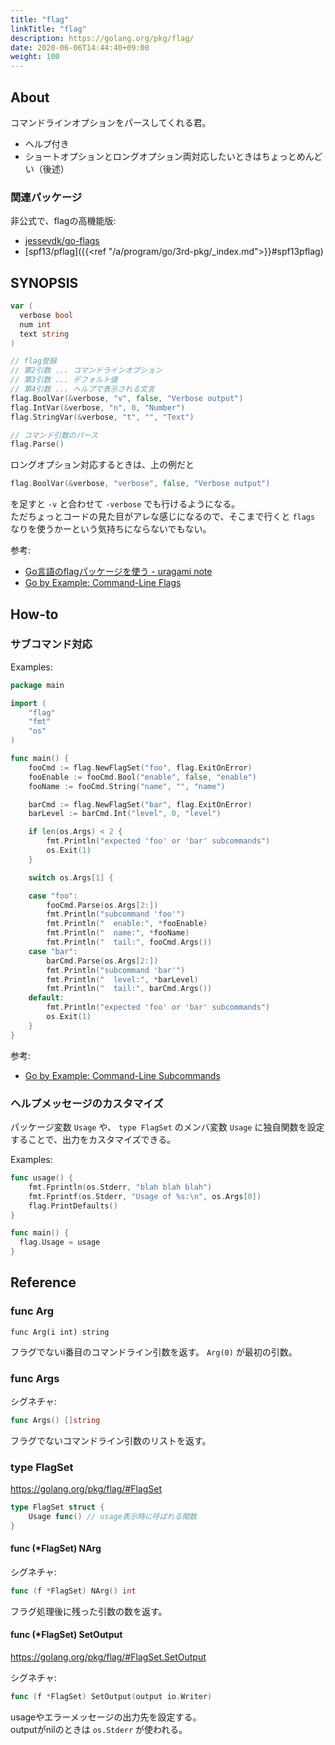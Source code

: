 ```yaml
---
title: "flag"
linkTitle: "flag"
description: https://golang.org/pkg/flag/
date: 2020-06-06T14:44:40+09:00
weight: 100
---
```


## About

コマンドラインオプションをパースしてくれる君。

- ヘルプ付き
- ショートオプションとロングオプション両対応したいときはちょっとめんどい（後述）

### 関連パッケージ

非公式で、flagの高機能版:

- [jessevdk/go-flags](https://github.com/jessevdk/go-flags)
- [spf13/pflag]({{<ref "/a/program/go/3rd-pkg/_index.md">}}#spf13pflag)

## SYNOPSIS

```go
var (
  verbose bool
  num int
  text string
)

// flag登録
// 第2引数 ... コマンドラインオプション
// 第3引数 ... デフォルト値
// 第4引数 ... ヘルプで表示される文言
flag.BoolVar(&verbose, "v", false, "Verbose output")
flag.IntVar(&verbose, "n", 0, "Number")
flag.StringVar(&verbose, "t", "", "Text")

// コマンド引数のパース
flag.Parse()
```

ロングオプション対応するときは、上の例だと

```go
flag.BoolVar(&verbose, "verbose", false, "Verbose output")
```

を足すと `-v` と合わせて `-verbose` でも行けるようになる。  
ただちょっとコードの見た目がアレな感じになるので、そこまで行くと `flags` なりを使うかーという気持ちにならないでもない。

参考:

- [Go言語のflagパッケージを使う - uragami note](http://ryochack.hatenablog.com/entry/2013/04/17/232753 "Go言語のflagパッケージを使う - uragami note")
- [Go by Example: Command-Line Flags](https://gobyexample.com/command-line-flags)

## How-to
### サブコマンド対応

Examples:

```go
package main

import (
    "flag"
    "fmt"
    "os"
)

func main() {
    fooCmd := flag.NewFlagSet("foo", flag.ExitOnError)
    fooEnable := fooCmd.Bool("enable", false, "enable")
    fooName := fooCmd.String("name", "", "name")

    barCmd := flag.NewFlagSet("bar", flag.ExitOnError)
    barLevel := barCmd.Int("level", 0, "level")

    if len(os.Args) < 2 {
        fmt.Println("expected 'foo' or 'bar' subcommands")
        os.Exit(1)
    }

    switch os.Args[1] {

    case "foo":
        fooCmd.Parse(os.Args[2:])
        fmt.Println("subcommand 'foo'")
        fmt.Println("  enable:", *fooEnable)
        fmt.Println("  name:", *fooName)
        fmt.Println("  tail:", fooCmd.Args())
    case "bar":
        barCmd.Parse(os.Args[2:])
        fmt.Println("subcommand 'bar'")
        fmt.Println("  level:", *barLevel)
        fmt.Println("  tail:", barCmd.Args())
    default:
        fmt.Println("expected 'foo' or 'bar' subcommands")
        os.Exit(1)
    }
}
```

参考:

- [Go by Example: Command-Line Subcommands](https://gobyexample.com/command-line-subcommands)

### ヘルプメッセージのカスタマイズ

パッケージ変数 `Usage` や、 `type FlagSet` のメンバ変数 `Usage` に独自関数を設定することで、出力をカスタマイズできる。

Examples:

```go
func usage() {
	fmt.Fprintln(os.Stderr, "blah blah blah")
	fmt.Fprintf(os.Stderr, "Usage of %s:\n", os.Args[0])
	flag.PrintDefaults()
}

func main() {
  flag.Usage = usage
}
```

## Reference
### func Arg

`func Arg(i int) string`

フラグでないi番目のコマンドライン引数を返す。
`Arg(0)` が最初の引数。

### func Args

シグネチャ:

```go
func Args() []string
```

フラグでないコマンドライン引数のリストを返す。

### type FlagSet

https://golang.org/pkg/flag/#FlagSet

```go
type FlagSet struct {
    Usage func() // usage表示時に呼ばれる関数
}
```

#### func (*FlagSet) NArg

シグネチャ:

```go
func (f *FlagSet) NArg() int
```

フラグ処理後に残った引数の数を返す。

#### func (*FlagSet) SetOutput

https://golang.org/pkg/flag/#FlagSet.SetOutput

シグネチャ:

```go
func (f *FlagSet) SetOutput(output io.Writer)
```

usageやエラーメッセージの出力先を設定する。  
outputがnilのときは `os.Stderr` が使われる。
